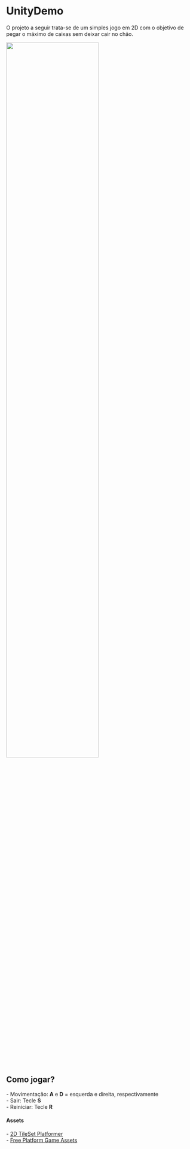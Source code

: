 # UnityDemo
O projeto a seguir trata-se de um simples jogo em 2D com o objetivo de pegar o máximo de caixas sem deixar cair no chão. 

<img src="https://github.com/JGMelon22/AppUni/assets/73988556/8044b5c3-161e-4453-ab97-114fe340c083" width="70%"/> <span>&nbsp;</span>

<h2>Como jogar?</h2>
- Movimentação: <strong>A</strong> e <strong>D</strong> = esquerda e direita, respectivamente </br>
- Sair: Tecle <strong>S</strong> </br>
- Reiniciar: Tecle <strong>R</strong> </br>

<h4>Assets</h4>
- <a href="https://assetstore.unity.com/packages/2d/textures-materials/2d-tileset-platformer-254632">2D TileSet Platformer</a> </br>
- <a href="https://assetstore.unity.com/packages/2d/environments/free-platform-game-assets-85838">Free Platform Game Assets</a> </br>